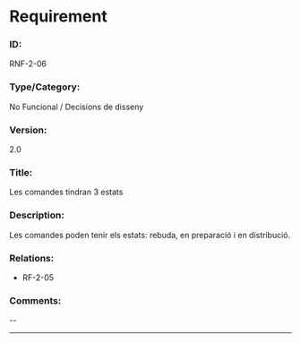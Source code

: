 # Requirement

### ID:
RNF-2-06

### Type/Category:
No Funcional / Decisions de disseny

### Version:
2.0

### Title:
Les comandes tindran 3 estats

### Description:
Les comandes poden tenir els estats: rebuda, en preparació i en distribució.

### Relations:
* RF-2-05

### Comments:
--

---